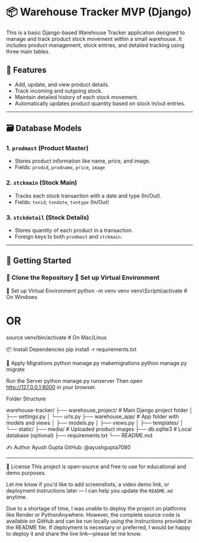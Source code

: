 # 📦 Warehouse Tracker MVP (Django)

This is a basic Django-based Warehouse Tracker application designed to manage and track product stock movement within a small warehouse. It includes product management, stock entries, and detailed tracking using three main tables.

## 🔧 Features

- Add, update, and view product details.
- Track incoming and outgoing stock.
- Maintain detailed history of each stock movement.
- Automatically updates product quantity based on stock in/out entries.

---

## 🗃️ Database Models

### 1. `prodmast` (Product Master)
- Stores product information like name, price, and image.
- Fields: `prodid`, `prodname`, `price`, `image`

### 2. `stckmain` (Stock Main)
- Tracks each stock transaction with a date and type (In/Out).
- Fields: `txnid`, `txndate`, `txntype` (In/Out)

### 3. `stckdetail` (Stock Details)
- Stores quantity of each product in a transaction.
- Foreign keys to both `prodmast` and `stckmain`.

---


## 🚀 Getting Started

### 📁 Clone the Repository 🐍 Set up Virtual Environment


🐍 Set up Virtual Environment
python -m venv venv
venv\Scripts\activate   # On Windows
# OR
source venv/bin/activate  # On Mac/Linux

📦 Install Dependencies
pip install -r requirements.txt

🔧 Apply Migrations
python manage.py makemigrations
python manage.py migrate


 Run the Server
 python manage.py runserver
Then open http://127.0.0.1:8000 in your browser.


Folder Structure

warehouse-tracker/
├── warehouse_project/      # Main Django project folder
│   ├── settings.py
│   └── urls.py
├── warehouse_app/          # App folder with models and views
│   ├── models.py
│   ├── views.py
│   ├── templates/
│   └── static/
├── media/                  # Uploaded product images
├── db.sqlite3              # Local database (optional)
├── requirements.txt
└── README.md


✍️ Author
Ayush Gupta
GitHub: @ayushgupta7080


---
📜 License
This project is open-source and free to use for educational and demo purposes.

Let me know if you'd like to add screenshots, a video demo link, or deployment instructions later — I can help you update the `README.md` anytime.



Due to a shortage of time, I was unable to deploy the project on platforms like Render or PythonAnywhere.
However, the complete source code is available on GitHub and can be run locally using the instructions provided in the README file.
If deployment is necessary or preferred, I would be happy to deploy it and share the live link—please let me know.
